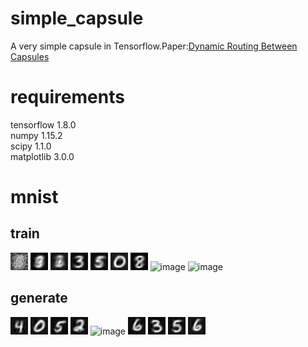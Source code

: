 # simple_capsule
A very simple capsule in Tensorflow.Paper:[Dynamic Routing Between Capsules](https://arxiv.org/abs/1710.09829) 
# requirements
tensorflow 1.8.0  
numpy 1.15.2  
scipy 1.1.0  
matplotlib 3.0.0  
# mnist
## train
![image](https://github.com/czzyyy/simple_capsule/blob/master/train/0-0.png)
![image](https://github.com/czzyyy/simple_capsule/blob/master/train/256-0.png)
![image](https://github.com/czzyyy/simple_capsule/blob/master/train/512-0.png)
![image](https://github.com/czzyyy/simple_capsule/blob/master/train/2560-0.png)
![image](https://github.com/czzyyy/simple_capsule/blob/master/train/5888-0.png)
![image](https://github.com/czzyyy/simple_capsule/blob/master/train/9472-0.png)
![image](https://github.com/czzyyy/simple_capsule/blob/master/train/11008-0.png)
![image](https://github.com/czzyyy/simple_capsule/blob/master/train/27904-0.png)
![image](https://github.com/czzyyy/simple_capsule/blob/master/train/29696-0.png)
## generate
![image](https://github.com/czzyyy/simple_capsule/blob/master/generate/0reconstruct.png)
![image](https://github.com/czzyyy/simple_capsule/blob/master/generate/1reconstruct.png)
![image](https://github.com/czzyyy/simple_capsule/blob/master/generate/8reconstruct.png)
![image](https://github.com/czzyyy/simple_capsule/blob/master/generate/31reconstruct.png)
![image](https://github.com/czzyyy/simple_capsule/blob/master/generate/37reconstruct)
![image](https://github.com/czzyyy/simple_capsule/blob/master/generate/43reconstruct.png)
![image](https://github.com/czzyyy/simple_capsule/blob/master/generate/54reconstruct.png)
![image](https://github.com/czzyyy/simple_capsule/blob/master/generate/57reconstruct.png)
![image](https://github.com/czzyyy/simple_capsule/blob/master/generate/61reconstruct.png)

